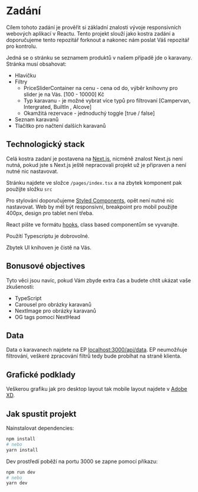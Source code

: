  # Zadání

Cílem tohoto zadání je prověřit si základní znalosti vývoje responsivních webových aplikací v Reactu.
Tento projekt slouží jako kostra zadání a doporučujeme tento repozitář forknout a nakonec nám poslat Váš repozitář pro kontrolu.

Jedná se o stránku se seznamem produktů v našem případě jde o karavany.
Stránka musí obsahovat:
    
- Hlavičku
- Filtry
  - PriceSliderContainer na cenu - cena od do, výběr knihovny pro slider je na Vás. [100 - 10000] Kč
  - Typ karavanu - je možné vybrat více typů pro filtrovaní [Campervan, Intergrated, BuiltIn , Alcove]
  - Okamžitá rezervace - jednoduchý toggle [true / false]
- Seznam karavanů
- Tlačítko pro načtení dalších karavanů

## Technologický stack

Celá kostra zadaní je postavena na [Next.js](https://nextjs.org/docs/getting-started), nicméně znalost Next.js není nutná,
pokud jste s Next.js ještě nepracovali projekt už je připraven a není nutné nic nastavovat.  

Stránku najdete ve složce `/pages/index.tsx` a na zbytek komponent pak použijte složku `src`

Pro stylování doporučujeme [Styled Components](https://styled-components.com/), opět není nutné nic nastavovat. 
Web by měl být responsivní, breakpoint pro mobil použijte 400px, design pro tablet není třeba.

React pište ve formátu [hooks](https://reactjs.org/docs/hooks-intro.html), class based componentům se vyvarujte.

Použítí Typescriptu je dobrovolné.

Zbytek UI knihoven je čistě na Vás.

## Bonusové objectives

Tyto věci jsou navíc, pokud Vám zbyde extra čas a budete chtít ukázat vaše zkušenosti:

 - TypeScript
 - Carousel pro obrázky karavanů
 - NextImage pro obrázky karavanů
 - OG tags pomocí NextHead

## Data

Data o karavanech najdete na EP [localhost:3000/api/data](http://localhost:3000/api/data).
EP neumožňuje filtrování, veškeré zpracování filtrů tedy bude probíhat na straně klienta.

## Grafické podklady

Veškerou grafiku jak pro desktop layout tak mobile layout najdete v 
[Adobe XD](https://xd.adobe.com/view/8df4afb8-74e0-48d5-b24b-a66cddfa07e7-d8a7/flow/).

## Jak spustit projekt

Nainstalovat dependencies:

```bash
npm install
# nebo
yarn install
```

Dev prostředí poběží na portu 3000 se zapne pomocí příkazu:

```bash
npm run dev
# nebo
yarn dev
```
